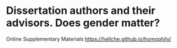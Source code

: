 # Dissertation authors and their advisors. Does gender matter?
Online Supplementary Materials https://hellche.github.io/homophily/
